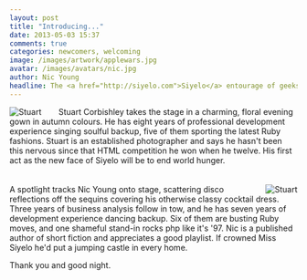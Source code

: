 ```yaml
---
layout: post
title: "Introducing..."
date: 2013-05-03 15:37
comments: true
categories: newcomers, welcoming
image: /images/artwork/applewars.jpg
avatar: /images/avatars/nic.jpg
author: Nic Young
headline: The <a href="http://siyelo.com">Siyelo</a> entourage of geeks has grown in the last couple of months, and the newcomers would like to say hi. They've put a lot of effort into this pageant, so do us a favor and humor them with a smile.
---
```


<img style="float:left; clear:right; margin-right:30px;" src="images/posts/stu_pageant.jpg" alt="Stuart"/>Stuart Corbishley takes the stage in a charming, floral evening gown in autumn colours. He has eight years of professional development experience singing soulful backup, five of them sporting the latest Ruby fashions. Stuart is an established photographer and says he hasn't been this nervous since that HTML competition he won when he twelve. His first act as the new face of Siyelo will be to end world hunger.
<br clear="left"/>
<br/>
<br/>
<img style="float:right; clear:left; margin-left:30px;" src="images/posts/nic_pageant.jpg" alt="Stuart"/>A spotlight tracks Nic Young onto stage, scattering disco reflections off the sequins covering his otherwise classy cocktail dress. Three years of business analysis follow in tow, and he has seven years of development experience dancing backup. Six of them are busting Ruby moves, and one shameful stand-in rocks php like it's '97. Nic is a published author of short fiction and appreciates a good playlist. If crowned Miss Siyelo he'd put a jumping castle in every home.

Thank you and good night.
